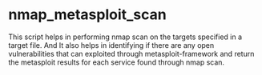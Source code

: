 # nmap_metasploit_scan

This script helps in performing nmap scan on the targets specified in a target file. And It also helps in identifying if there are any open vulnerabilities that can exploited through metasploit-framework and return the metasploit results for each service found through nmap scan.
